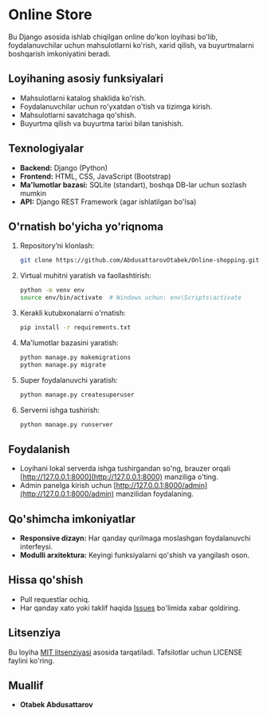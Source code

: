 # Online Store

Bu Django asosida ishlab chiqilgan online do'kon loyihasi bo'lib, foydalanuvchilar uchun mahsulotlarni ko'rish, xarid qilish, va buyurtmalarni boshqarish imkoniyatini beradi.

## Loyihaning asosiy funksiyalari
- Mahsulotlarni katalog shaklida ko'rish.
- Foydalanuvchilar uchun ro'yxatdan o'tish va tizimga kirish.
- Mahsulotlarni savatchaga qo'shish.
- Buyurtma qilish va buyurtma tarixi bilan tanishish.

## Texnologiyalar
- **Backend:** Django (Python)
- **Frontend:** HTML, CSS, JavaScript (Bootstrap)
- **Ma'lumotlar bazasi:** SQLite (standart), boshqa DB-lar uchun sozlash mumkin
- **API:** Django REST Framework (agar ishlatilgan bo'lsa)

## O'rnatish bo'yicha yo'riqnoma
1. Repository’ni klonlash:
   ```bash
   git clone https://github.com/AbdusattarovOtabek/Online-shopping.git
   ```
2. Virtual muhitni yaratish va faollashtirish:
   ```bash
   python -m venv env
   source env/bin/activate  # Windows uchun: env\Scripts\activate
   ```
3. Kerakli kutubxonalarni o'rnatish:
   ```bash
   pip install -r requirements.txt
   ```
4. Ma'lumotlar bazasini yaratish:
   ```bash
   python manage.py makemigrations
   python manage.py migrate
   ```
5. Super foydalanuvchi yaratish:
   ```bash
   python manage.py createsuperuser
   ```
6. Serverni ishga tushirish:
   ```bash
   python manage.py runserver
   ```

## Foydalanish
- Loyihani lokal serverda ishga tushirgandan so'ng, brauzer orqali [http://127.0.0.1:8000](http://127.0.0.1:8000) manziliga o'ting.
- Admin panelga kirish uchun [http://127.0.0.1:8000/admin](http://127.0.0.1:8000/admin) manzilidan foydalaning.

## Qo'shimcha imkoniyatlar
- **Responsive dizayn:** Har qanday qurilmaga moslashgan foydalanuvchi interfeysi.
- **Modulli arxitektura:** Keyingi funksiyalarni qo'shish va yangilash oson.

## Hissa qo'shish
- Pull requestlar ochiq.
- Har qanday xato yoki taklif haqida [Issues](https://github.com/AbdusattarovOtabek/Django-App/issues) bo'limida xabar qoldiring.

## Litsenziya
Bu loyiha [MIT litsenziyasi](LICENSE) asosida tarqatiladi. Tafsilotlar uchun LICENSE faylini ko'ring.

## Muallif
- **Otabek Abdusattarov**
